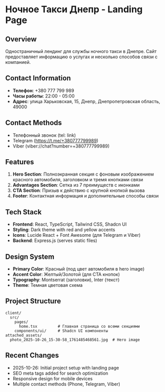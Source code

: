 # Ночное Такси Днепр - Landing Page

## Overview
Одностраничный лендинг для службы ночного такси в Днепре. Сайт предоставляет информацию о услугах и несколько способов связи с компанией.

## Contact Information
- **Телефон**: +380 777 799 989
- **Часы работы**: 22:00 - 05:00
- **Адрес**: улица Харьковская, 15, Днепр, Днепропетровская область, 49000

## Contact Methods
- Телефонный звонок (tel: link)
- Telegram (https://t.me/+380777799989)
- Viber (viber://chat?number=+380777799989)

## Features
1. **Hero Section**: Полноэкранная секция с фоновым изображением красного автомобиля, заголовком и тремя кнопками связи
2. **Advantages Section**: Сетка из 7 преимуществ с иконками
3. **CTA Section**: Призыв к действию с крупной кнопкой вызова
4. **Footer**: Контактная информация и дополнительные способы связи

## Tech Stack
- **Frontend**: React, TypeScript, Tailwind CSS, Shadcn UI
- **Styling**: Dark theme with red and yellow accents
- **Icons**: Lucide React + Font Awesome (для Telegram и Viber)
- **Backend**: Express.js (serves static files)

## Design System
- **Primary Color**: Красный (под цвет автомобиля в hero image)
- **Accent Color**: Желтый/Золотой (для CTA кнопок)
- **Typography**: Montserrat (заголовки), Inter (текст)
- **Theme**: Темная цветовая схема

## Project Structure
```
client/
  src/
    pages/
      home.tsx         # Главная страница со всеми секциями
    components/ui/     # Shadcn UI компоненты
attached_assets/
  photo_2025-10-26_15-30-58_1761485468561.jpg  # Hero image
```

## Recent Changes
- 2025-10-26: Initial project setup with landing page
- SEO meta tags added for search optimization
- Responsive design for mobile devices
- Multiple contact methods (Phone, Telegram, Viber)
